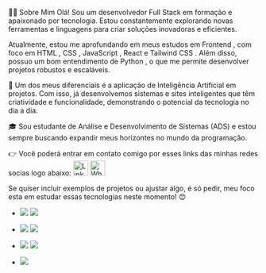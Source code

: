 👨‍💻 Sobre Mim
Olá! Sou um desenvolvedor Full Stack em formação e apaixonado por tecnologia. Estou constantemente explorando novas ferramentas e linguagens para criar soluções inovadoras e eficientes.

Atualmente, estou me aprofundando em meus estudos em Frontend , com foco em HTML , CSS , JavaScript , React e Tailwind CSS . Além disso, possuo um bom entendimento de Python , o que me permite desenvolver projetos robustos e escaláveis.

🚀 Um dos meus diferenciais é a aplicação de Inteligência Artificial em projetos. Com isso, já desenvolvemos sistemas e sites inteligentes que têm criatividade e funcionalidade, demonstrando o potencial da tecnologia no dia a dia.

🎓 Sou estudante de Análise e Desenvolvimento de Sistemas (ADS) e estou sempre buscando expandir meus horizontes no mundo da programação.



👉 Você poderá entrar em contato comigo por esses links das minhas redes socias logo abaixo: <a href="https://www.linkedin.com/in/jorivaldo-azevedo" target="_blank">
  <img src="https://upload.wikimedia.org/wikipedia/commons/c/ca/LinkedIn_logo_initials.png" alt="LinkedIn" style="width:30px; height:30px;"></a>
<a href="https://wa.me/5581991152307" target="_blank">
  <img src="https://upload.wikimedia.org/wikipedia/commons/6/6b/WhatsApp.svg" alt="WhatsApp" style="width:30px; height:30px;">
</a>


Se quiser incluir exemplos de projetos ou ajustar algo, é só pedir, meu foco esta em estudar essas tecnologias neste momento! 😊          

- <img src= "https://img.shields.io/badge/HTML5-E34F26?style=for-the-badge&logo=html5&logoColor=white"/> <img src= "https://img.shields.io/badge/CSS3-1572B6?style=for-the-badge&logo=css3&logoColor=white"/>

- <img src="https://img.shields.io/badge/JavaScript-F7DF1E?style=for-the-badge&logo=javascript&logoColor=black"/> <img src= "https://img.shields.io/badge/Python-14354C?style=for-the-badge&logo=python&logoColor=white"/>

- <img src= "https://img.shields.io/badge/React-20232A?style=for-the-badge&logo=react&logoColor=61DAFB"/> <img src= "https://img.shields.io/badge/Node.js-43853D?style=for-the-badge&logo=node.js&logoColor=white"/>

- <img src= "https://img.shields.io/badge/TypeScript-007ACC?style=for-the-badge&logo=typescript&logoColor=white"/>


